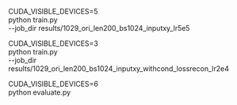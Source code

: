
CUDA_VISIBLE_DEVICES=5 \
python train.py \
--job_dir results/1029_ori_len200_bs1024_inputxy_lr5e5

CUDA_VISIBLE_DEVICES=3 \
python train.py \
--job_dir results/1029_ori_len200_bs1024_inputxy_withcond_lossrecon_lr2e4






CUDA_VISIBLE_DEVICES=6 \
python evaluate.py 